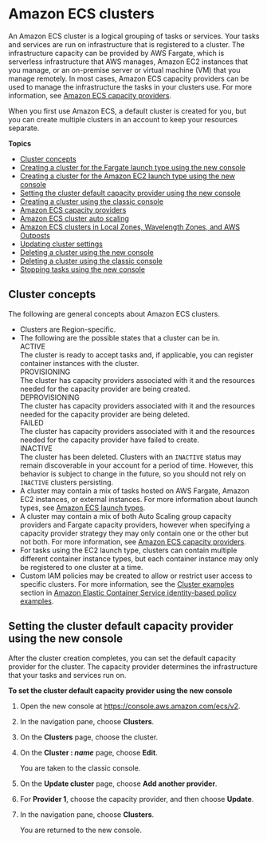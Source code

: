 # Amazon ECS clusters<a name="clusters"></a>

An Amazon ECS cluster is a logical grouping of tasks or services\. Your tasks and services are run on infrastructure that is registered to a cluster\. The infrastructure capacity can be provided by AWS Fargate, which is serverless infrastructure that AWS manages, Amazon EC2 instances that you manage, or an on\-premise server or virtual machine \(VM\) that you manage remotely\. In most cases, Amazon ECS capacity providers can be used to manage the infrastructure the tasks in your clusters use\. For more information, see [Amazon ECS capacity providers](cluster-capacity-providers.md)\.

When you first use Amazon ECS, a default cluster is created for you, but you can create multiple clusters in an account to keep your resources separate\.

**Topics**
+ [Cluster concepts](#clusters-concepts)
+ [Creating a cluster for the Fargate launch type using the new console](create-cluster-console-v2.md)
+ [Creating a cluster for the Amazon EC2 launch type using the new console](create-ec2-cluster-console-v2.md)
+ [Setting the cluster default capacity provider using the new console](#set-cluster-default-capacity-provider-console-v2)
+ [Creating a cluster using the classic console](create_cluster.md)
+ [Amazon ECS capacity providers](cluster-capacity-providers.md)
+ [Amazon ECS cluster auto scaling](cluster-auto-scaling.md)
+ [Amazon ECS clusters in Local Zones, Wavelength Zones, and AWS Outposts](cluster-regions-zones.md)
+ [Updating cluster settings](update-cluster-settings.md)
+ [Deleting a cluster using the new console](delete_cluster-new-console.md)
+ [Deleting a cluster using the classic console](delete_cluster.md)
+ [Stopping tasks using the new console](stop-task-console-v2.md)

## Cluster concepts<a name="clusters-concepts"></a>

The following are general concepts about Amazon ECS clusters\.
+ Clusters are Region\-specific\.
+ The following are the possible states that a cluster can be in\.  
ACTIVE  
The cluster is ready to accept tasks and, if applicable, you can register container instances with the cluster\.  
PROVISIONING  
The cluster has capacity providers associated with it and the resources needed for the capacity provider are being created\.  
DEPROVISIONING  
The cluster has capacity providers associated with it and the resources needed for the capacity provider are being deleted\.  
FAILED  
The cluster has capacity providers associated with it and the resources needed for the capacity provider have failed to create\.  
INACTIVE  
The cluster has been deleted\. Clusters with an `INACTIVE` status may remain discoverable in your account for a period of time\. However, this behavior is subject to change in the future, so you should not rely on `INACTIVE` clusters persisting\.
+ A cluster may contain a mix of tasks hosted on AWS Fargate, Amazon EC2 instances, or external instances\. For more information about launch types, see [Amazon ECS launch types](launch_types.md)\.
+ A cluster may contain a mix of both Auto Scaling group capacity providers and Fargate capacity providers, however when specifying a capacity provider strategy they may only contain one or the other but not both\. For more information, see [Amazon ECS capacity providers](cluster-capacity-providers.md)\.
+ For tasks using the EC2 launch type, clusters can contain multiple different container instance types, but each container instance may only be registered to one cluster at a time\.
+ Custom IAM policies may be created to allow or restrict user access to specific clusters\. For more information, see the [Cluster examples](security_iam_id-based-policy-examples.md#IAM_cluster_policies) section in [Amazon Elastic Container Service identity\-based policy examples](security_iam_id-based-policy-examples.md)\.

## Setting the cluster default capacity provider using the new console<a name="set-cluster-default-capacity-provider-console-v2"></a>

After the cluster creation completes, you can set the default capacity provider for the cluster\. The capacity provider determines the infrastructure that your tasks and services run on\. 

**To set the cluster default capacity provider using the new console**

1. Open the new console at [https://console\.aws\.amazon\.com/ecs/v2](https://console.aws.amazon.com/ecs/v2)\.

1. In the navigation pane, choose **Clusters**\.

1. On the **Clusters** page, choose the cluster\.

1. On the **Cluster : *name*** page, choose **Edit**\.

   You are taken to the classic console\.

1. On the **Update cluster** page, choose **Add another provider**\.

1. For **Provider 1**, choose the capacity provider, and then choose **Update**\.

1. In the navigation pane, choose **Clusters**\.

   You are returned to the new console\.